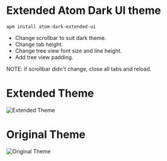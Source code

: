 # Extended Atom Dark UI theme

```
apm install atom-dark-extended-ui
```

* Change scrollbar to suit dark theme.
* Change tab height.
* Change tree view font size and line height.
* Add tree view padding.

NOTE: if scrollbar didn't change, close all tabs and reload.

# Extended Theme
![Extended Theme](http://enkows.github.io/atom-dark-extended-ui/images/extended.png)

# Original Theme
![Original Theme](http://enkows.github.io/atom-dark-extended-ui/images/original.png)
